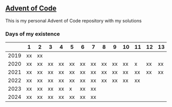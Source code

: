 ## [Advent of Code](https://adventofcode.com/2020/about)

This is my personal Advent of Code repository with my solutions

### Days of my existence

|      | 1   | 2   | 3   | 4   | 5   | 6   | 7   | 8   | 9   | 10  | 11  | 12  | 13  | 14  | 15  | 16  | 17  | 18  | 19  | 20  | 21  | 22  | 23  | 24  | 25  |
| ---- | --- | --- | --- | --- | --- | --- | --- | --- | --- | --- | --- | --- | --- | --- | --- | --- | --- | --- | --- | --- | --- | --- | --- | --- | --- |
| 2019 | xx  | xx  |     |     |     |     |     |     |     |     |     |     |     |     |     |     |     |     |     |     |     |     |     |     |     |
| 2020 | xx  | xx  | xx  | xx  | xx  | xx  | xx  | xx  | xx  | xx  | x   | xx  | xx  |     |     |     |     |     |     |     |     |     |     |     |     |
| 2021 | xx  | xx  | xx  | xx  | xx  | xx  | xx  | xx  | xx  | xx  | xx  | xx  | xx  | xx  |     |     |     |     |     |     |     |     |     |     |     |
| 2022 | xx  | xx  | xx  | xx  | xx  | xx  | xx  | xx  | xx  | xx  | xx  |     |     |     |     |     |     |     |     |     |     |     |     |     |     |
| 2023 | xx  | xx  | xx  | xx  | x   | xx  | xx  |     |     |     |     |     |     |     |     |     |     |     |     |     |     |     |     |     |     |
| 2024 | xx  | xx  | xx  | xx  | xx  | xx  | xx  |     |     |     |     |     |     |     |     |     |     |     |     |     |     |     |     |     |     |
